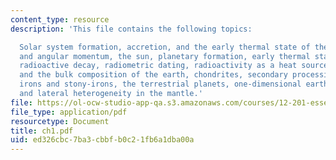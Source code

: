 ```yaml
---
content_type: resource
description: 'This file contains the following topics:

  Solar system formation, accretion, and the early thermal state of the earth, rotation
  and angular momentum, the sun, planetary formation, early thermal state of the earth,
  radioactive decay, radiometric dating, radioactivity as a heat source, meteorites
  and the bulk composition of the earth, chondrites, secondary processing, achondrites,
  irons and stony-irons, the terrestrial planets, one-dimensional earth''s structure,
  and lateral heterogeneity in the mantle.'
file: https://ol-ocw-studio-app-qa.s3.amazonaws.com/courses/12-201-essentials-of-geophysics-fall-2004/ed326cbc7ba3cbbfb0c21fb6a1dba00a_ch1.pdf
file_type: application/pdf
resourcetype: Document
title: ch1.pdf
uid: ed326cbc-7ba3-cbbf-b0c2-1fb6a1dba00a
---
```

